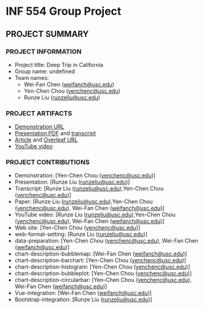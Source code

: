 # INF 554 Group Project

## PROJECT SUMMARY

### PROJECT INFORMATION

- Project title: Deep Trip in California
- Group name: undefined
- Team names: 
    *   Wei-Fan Chen (weifanch@usc.edu)
    *   Yen-Chen Chou (yenchenc@usc.edu)
    *   Runze Liu (runzeliu@usc.edu)

### PROJECT ARTIFACTS

- [Demonstration URL](http://pdms.usc.edu/~yenchenc/project/dist/)
- [Presentation PDF](https://github.com/INF554/a5-undefined/blob/master/INF554_Undefined_Presentation.pdf) and [transcript](https://github.com/INF554/a5-undefined/blob/master/PRESENTATION_TRANSCRIPT.md)
- [Article](<article-pdf-url>) and [Overleaf URL](https://www.overleaf.com/4559825934xjssmcfbkrkt)
- [YouTube video](<youtube-video-url>)


### PROJECT CONTRIBUTIONS
- Demonstration: [Yen-Chen Chou (yenchenc@usc.edu)]
- Presentation: [Runze Liu (runzeliu@usc.edu)]
- Transcript: [Runze Liu (runzeliu@usc.edu),Yen-Chen Chou (yenchenc@usc.edu)]
- Paper: [Runze Liu (runzeliu@usc.edu),Yen-Chen Chou (yenchenc@usc.edu), Wei-Fan Chen (weifanch@usc.edu)]
- YouTube video: [Runze Liu (runzeliu@usc.edu),Yen-Chen Chou (yenchenc@usc.edu), Wei-Fan Chen (weifanch@usc.edu)]
- Web site: [Yen-Chen Chou (yenchenc@usc.edu)]
- web-format-setting: [Runze Liu (runzeliu@usc.edu)]
- data-preparation: [Yen-Chen Chou (yenchenc@usc.edu), Wei-Fan Chen (weifanch@usc.edu)]
- chart-description-bubblemap: [Wei-Fan Chen (weifanch@usc.edu)]
- chart-description-barchart: [Yen-Chen Chou (yenchenc@usc.edu)]
- chart-description-histogram: [Yen-Chen Chou (yenchenc@usc.edu)]
- chart-description-bubbleplot: [Yen-Chen Chou (yenchenc@usc.edu)]
- chart-description-circularbar: [Yen-Chen Chou (yenchenc@usc.edu), Wei-Fan Chen (weifanch@usc.edu)]
- Vue-integration: [Wei-Fan Chen (weifanch@usc.edu)]
- Bootstrap-integration: [Runze Liu (runzeliu@usc.edu)]

